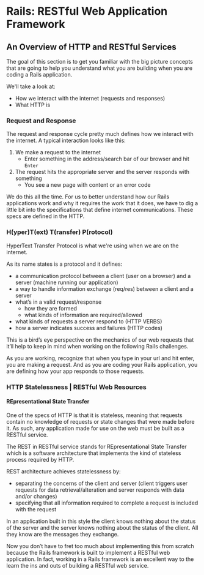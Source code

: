 # Rails: RESTful Web Application Framework
## An Overview of HTTP and RESTful Services

The goal of this section is to get you familiar with the big picture concepts that are going to help you understand what you are building when you are coding a Rails application.

We'll take a look at:

- How we interact with the internet (requests and responses)
- What HTTP is

### Request and Response

The request and response cycle pretty much defines how we interact with the internet. A typical interaction looks like this:

1) We make a request to the internet
    - Enter something in the address/search bar of our browser and hit ```Enter```
2) The request hits the appropriate server and the server responds with something
    - You see a new page with content or an error code

We do this all the time. For us to better understand how our Rails applications work and why it requires the work that it does, we have to dig a little bit into the specifications that define internet communications. These specs are defined in the HTTP.

### H(yper)T(ext) T(ransfer) P(rotocol)

HyperText Transfer Protocol is what we're using when we are on the internet.

As its name states is a protocol and it defines:

- a communication protocol between a client (user on a browser) and a server (machine running our application)
- a way to handle information exchange (req/res) between a client and a server
- what’s in a valid request/response
    - how they are formed
    - what kinds of information are required/allowed
- what kinds of requests a server respond to (HTTP VERBS)
- how a server indicates success and failures (HTTP codes)

This is a bird’s eye perspective on the mechanics of our web requests that it’ll help to keep in mind when working on the following Rails challenges.

As you are working, recognize that when you type in your url and hit enter, you are making a request. And as you are coding your Rails application, you are defining how your app responds to those requests.	

### HTTP Statelessness | RESTful Web Resources
#### REpresentational State Transfer

One of the specs of HTTP is that it is stateless, meaning that requests contain no knowledge of requests or state changes that were made before it. As such, any application made for use on the web must be built as a  RESTful service.

The REST in RESTful service stands for REpresentational State Transfer which is a software architecture that implements the kind of stateless process required by HTTP. 

REST architecture achieves statelessness by:

- separating the concerns of the client and server (client triggers user requests for data retrieval/alteration and server responds with data and/or changes)
- specifying that all information required to complete a request is included with the request

In an application built in this style the client knows nothing about the status of the server and the server knows nothing about the status of the client. All they know are the messages they exchange. 

Now you don’t have to fret too much about implementing this from scratch because the Rails framework is built to implement a RESTful web application. In fact, working in a Rails framework is an excellent way to the learn the ins and outs of building a RESTful web service.